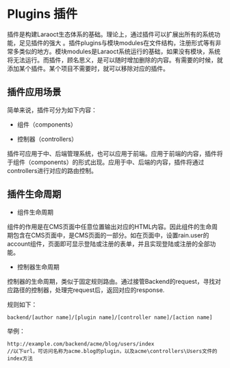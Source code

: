 # Plugins 插件

插件是构建Laraoct生态体系的基础。理论上，通过插件可以扩展出所有的系统功能，足见插件的强大 。插件plugins与模块modules在文件结构，注册形式等有非常多类似的地方。模块modules是Laraoct系统运行的基础，如果没有模块，系统将无法运行。而插件，顾名思义，是可以随时增加删除的内容。有需要的时候，就添加某个插件。某个项目不需要时，就可以移除对应的插件。

## 插件应用场景

简单来说，插件可分为如下内容：

* 组件（components）

* 控制器（controllers）


插件可应用于中、后端管理系统，也可以应用于前端。应用于前端的内容，插件将于组件（components）的形式出现。应用于中、后端的内容，插件将通过controllers进行对应的路由控制。

## 插件生命周期

* 组件生命周期

组件的作用是在CMS页面中任意位置输出对应的HTML内容。因此组件的生命周期包含在CMS页面中，是CMS页面的一部分。如在页面中，设置rain.user的account组件，页面即可显示登陆或注册的表单，并且实现登陆或注册的全部功能。

* 控制器生命周期

控制器的生命周期，类似于固定规则路由。通过接管Backend的request，寻找对应路径的控制器，处理完request后，返回对应的response.

规则如下：

```
backend/[author name]/[plugin name]/[controller name]/[action name]
```

举例：

```
http://example.com/backend/acme/blog/users/index 
//以下url，可访问名称为acme.blog的plugin，以及acme\controllers\Users文件的index方法
```

